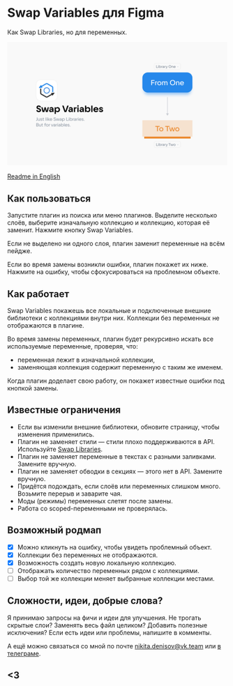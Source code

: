 # Swap Variables для Figma

Как Swap Libraries, но для переменных.

![Swap Variables cover](https://github.com/qurle/swap-variables/blob/main/assets/cover.png?raw=true)

[Readme in English](https://github.com/qurle/swap-variables/blob/main/readme.md)

## Как пользоваться

Запустите плагин из поиска или меню плагинов.
Выделите несколько слоёв, выберите изначальную коллекцию и коллекцию, которая её заменит. Нажмите кнопку Swap Variables.

Если не выделено ни одного слоя, плагин заменит переменные на всём пейдже.

Если во время замены возникли ошибки, плагин покажет их ниже. Нажмите на ошибку, чтобы сфокусироваться на проблемном объекте.

## Как работает

Swap Variables покажешь все локальные и подключенные внешние библиотеки с коллекциями внутри них. Коллекции без переменных не отображаются в плагине.

Во время замены переменных, плагин будет рекурсивно искать все используемые переменные, проверяя, что:

-   переменная лежит в изначальной коллекции,
-   заменяющая коллекция содержит переменную с таким же именем.

Когда плагин доделает свою работу, он покажет известные ошибки под кнопкой замены.

## Известные ограничения

-   Если вы изменили внешние библиотеки, обновите страницу, чтобы изменения применились.
-   Плагин не заменяет стили — стили плохо поддерживаются в API. Используйте [Swap Libraries](https://help.figma.com/hc/en-us/articles/4404856784663-Swap-style-and-component-libraries).
-   Плагин не заменяет переменные в текстах с разными заливками. Замените вручную.
-   Плагин не заменяет обводки в секциях — этого нет в API. Замените вручную.
-   Придётся подождать, если слоёв или переменных слишком много. Возьмите перерыв и заварите чая.
-   Моды (режимы) переменных слетят после замены.
-   Работа со scoped-переменными не проверялась.

## Возможный родмап

-   [x] Можно кликнуть на ошибку, чтобы увидеть проблемный объект.
-   [x] Коллекции без переменных не отображаются.
-   [x] Возможность создать новую локальную коллекцию.
-   [ ] Отображать количество переменных рядом с коллекциями.
-   [ ] Выбор той же коллекции меняет выбранные коллекции местами.

## Сложности, идеи, добрые слова?

Я принимаю запросы на фичи и идеи для улучшения. Не трогать скрытые слои? Заменять весь файл целиком? Добавить полезные исключения? Если есть идеи или проблемы, напишите в комменты.

А ещё можно связаться со мной по почте [nikita.denisov@vk.team](mailto:nikita.denisov@vk.team?subject=Swap%20Variables) или [в телеграме](https://t.me/qurle).

## <3
